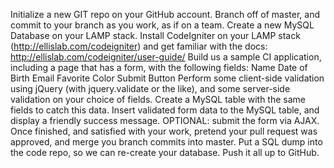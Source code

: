Initialize a new GIT repo on your GitHub account.
Branch off of master, and commit to your branch as you work, as if on a team.
Create a new MySQL Database on your LAMP stack.
Install CodeIgniter on your LAMP stack (http://ellislab.com/codeigniter) and get familiar with the docs: http://ellislab.com/codeigniter/user-guide/
Build us a sample CI application, including a page that has a form, with the following fields:
Name 
Date of Birth
Email
Favorite Color
Submit Button
Perform some client-side validation using jQuery (with jquery.validate or the like), and some server-side validation on your choice of fields.
Create a MySQL table with the same fields to catch this data.
Insert validated form data to the MySQL table, and display a friendly success message.
OPTIONAL: submit the form via AJAX.
Once finished, and satisfied with your work, pretend your pull request was approved, and merge you branch commits into master.
Put a SQL dump into the code repo, so we can re-create your database.
Push it all up to GitHub.

